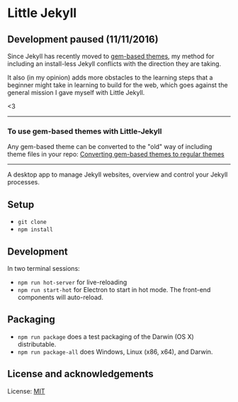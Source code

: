 # Little Jekyll

## **Development paused** (11/11/2016)

Since Jekyll has recently moved to [gem-based themes](http://jekyllrb.com/news/2016/07/26/jekyll-3-2-0-released/), my method for including an install-less Jekyll conflicts with the direction they are taking.

It also (in my opinion) adds more obstacles to the learning steps that a beginner might take in learning to build for the web, which goes against the general mission I gave myself with Little Jekyll.

<3

---

### To use gem-based themes with Little-Jekyll

Any gem-based theme can be converted to the "old" way of including theme files in your repo: [Converting gem-based themes to regular themes](https://jekyllrb.com/docs/themes/#converting-gem-based-themes-to-regular-themes)

---

A desktop app to manage Jekyll websites, overview and control your Jekyll processes.

## Setup

- `git clone`
- `npm install`

## Development

In two terminal sessions:

- `npm run hot-server` for live-reloading
- `npm run start-hot` for Electron to start in hot mode. The front-end components will auto-reload.

## Packaging
- `npm run package` does a test packaging of the Darwin (OS X) distributable.
- `npm run package-all` does Windows, Linux (x86, x64), and Darwin.

## License and acknowledgements

License: [MIT](../master/LICENSE)

